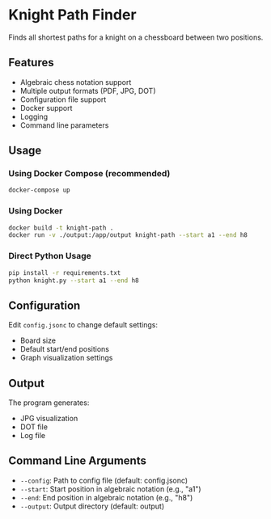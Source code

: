 # Knight Path Finder

Finds all shortest paths for a knight on a chessboard between two positions.

## Features

- Algebraic chess notation support
- Multiple output formats (PDF, JPG, DOT)
- Configuration file support
- Docker support
- Logging
- Command line parameters

## Usage

### Using Docker Compose (recommended)

```bash
docker-compose up
```

### Using Docker

```bash
docker build -t knight-path .
docker run -v ./output:/app/output knight-path --start a1 --end h8
```

### Direct Python Usage

```bash
pip install -r requirements.txt
python knight.py --start a1 --end h8
```

## Configuration

Edit `config.jsonc` to change default settings:
- Board size
- Default start/end positions
- Graph visualization settings

## Output

The program generates:
- JPG visualization
- DOT file
- Log file

## Command Line Arguments

- `--config`: Path to config file (default: config.jsonc)
- `--start`: Start position in algebraic notation (e.g., "a1")
- `--end`: End position in algebraic notation (e.g., "h8")
- `--output`: Output directory (default: output)
